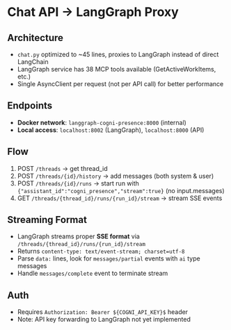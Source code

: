 # Chat API → LangGraph Proxy

## Architecture
- `chat.py` optimized to ~45 lines, proxies to LangGraph instead of direct LangChain
- LangGraph service has 38 MCP tools available (GetActiveWorkItems, etc.)
- Single AsyncClient per request (not per API call) for better performance

## Endpoints
- **Docker network**: `langgraph-cogni-presence:8000` (internal)
- **Local access**: `localhost:8002` (LangGraph), `localhost:8000` (API)

## Flow
1. POST `/threads` → get thread_id
2. POST `/threads/{id}/history` → add messages (both system & user)
3. POST `/threads/{id}/runs` → start run with `{"assistant_id":"cogni_presence","stream":true}` (no input.messages)
4. GET `/threads/{thread_id}/runs/{run_id}/stream` → stream SSE events

## Streaming Format
- LangGraph streams proper **SSE format** via `/threads/{thread_id}/runs/{run_id}/stream`
- Returns `content-type: text/event-stream; charset=utf-8`
- Parse `data:` lines, look for `messages/partial` events with `ai` type messages
- Handle `messages/complete` event to terminate stream

## Auth
- Requires `Authorization: Bearer ${COGNI_API_KEY}$` header
- Note: API key forwarding to LangGraph not yet implemented